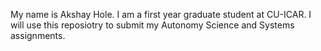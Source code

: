 My name is Akshay Hole. I am a first year graduate student at CU-ICAR. I will use this reposiotry to submit my Autonomy Science and Systems assignments.
